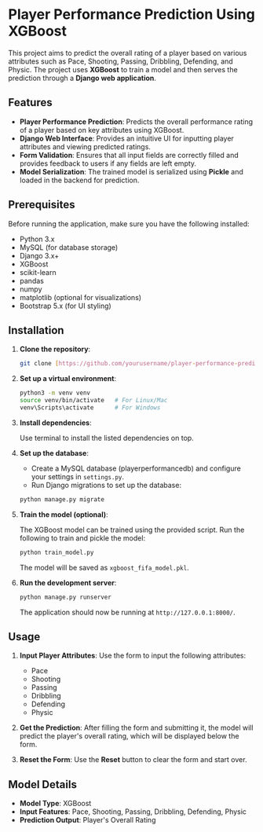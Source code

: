 # Player Performance Prediction Using XGBoost

This project aims to predict the overall rating of a player based on various attributes such as Pace, Shooting, Passing, Dribbling, Defending, and Physic. The project uses **XGBoost** to train a model and then serves the prediction through a **Django web application**.

## Features

- **Player Performance Prediction**: Predicts the overall performance rating of a player based on key attributes using XGBoost.
- **Django Web Interface**: Provides an intuitive UI for inputting player attributes and viewing predicted ratings.
- **Form Validation**: Ensures that all input fields are correctly filled and provides feedback to users if any fields are left empty.
- **Model Serialization**: The trained model is serialized using **Pickle** and loaded in the backend for prediction.

## Prerequisites

Before running the application, make sure you have the following installed:

- Python 3.x
- MySQL (for database storage)
- Django 3.x+
- XGBoost
- scikit-learn
- pandas
- numpy
- matplotlib (optional for visualizations)
- Bootstrap 5.x (for UI styling)

## Installation

1. **Clone the repository**:

   ```bash
   git clone [https://github.com/yourusername/player-performance-prediction.git](https://github.com/ymadz/appdev)
   ```

2. **Set up a virtual environment**:

   ```bash
   python3 -m venv venv
   source venv/bin/activate   # For Linux/Mac
   venv\Scripts\activate      # For Windows
   ```

3. **Install dependencies**:

   Use terminal to install the listed dependencies on top.

4. **Set up the database**:

   - Create a MySQL database (playerperformancedb) and configure your settings in `settings.py`.
   - Run Django migrations to set up the database:

   ```bash
   python manage.py migrate
   ```

5. **Train the model (optional)**:

   The XGBoost model can be trained using the provided script. Run the following to train and pickle the model:

   ```bash
   python train_model.py
   ```

   The model will be saved as `xgboost_fifa_model.pkl`.

6. **Run the development server**:

   ```bash
   python manage.py runserver
   ```

   The application should now be running at `http://127.0.0.1:8000/`.

## Usage

1. **Input Player Attributes**: Use the form to input the following attributes:
   - Pace
   - Shooting
   - Passing
   - Dribbling
   - Defending
   - Physic

2. **Get the Prediction**: After filling the form and submitting it, the model will predict the player's overall rating, which will be displayed below the form.

3. **Reset the Form**: Use the **Reset** button to clear the form and start over.

## Model Details

- **Model Type**: XGBoost
- **Input Features**: Pace, Shooting, Passing, Dribbling, Defending, Physic
- **Prediction Output**: Player's Overall Rating
